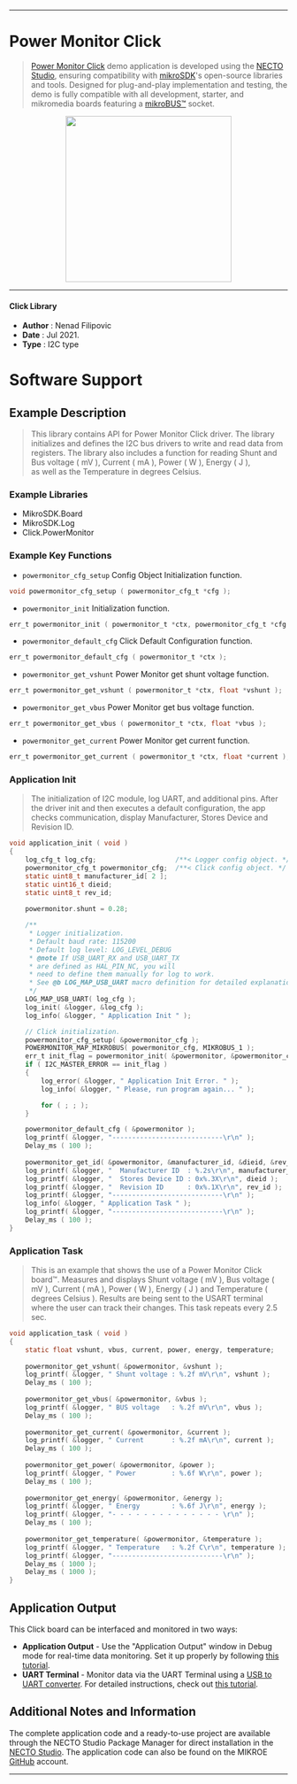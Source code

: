 
---
# Power Monitor Click

> [Power Monitor Click](https://www.mikroe.com/?pid_product=MIKROE-4810) demo application is developed using
the [NECTO Studio](https://www.mikroe.com/necto), ensuring compatibility with [mikroSDK](https://www.mikroe.com/mikrosdk)'s
open-source libraries and tools. Designed for plug-and-play implementation and testing, the demo is fully compatible with
all development, starter, and mikromedia boards featuring a [mikroBUS&trade;](https://www.mikroe.com/mikrobus) socket.

<p align="center">
  <img src="https://www.mikroe.com/?pid_product=MIKROE-4810&image=1" height=300px>
</p>

---

#### Click Library

- **Author**        : Nenad Filipovic
- **Date**          : Jul 2021.
- **Type**          : I2C type

# Software Support

## Example Description

> This library contains API for Power Monitor Click driver.
> The library initializes and defines the I2C bus drivers 
> to write and read data from registers. 
> The library also includes a function for reading 
> Shunt and Bus voltage ( mV ), Current ( mA ), Power ( W ), Energy ( J ),   
> as well as the Temperature in degrees Celsius.

### Example Libraries

- MikroSDK.Board
- MikroSDK.Log
- Click.PowerMonitor

### Example Key Functions

- `powermonitor_cfg_setup` Config Object Initialization function.
```c
void powermonitor_cfg_setup ( powermonitor_cfg_t *cfg );
```

- `powermonitor_init` Initialization function.
```c
err_t powermonitor_init ( powermonitor_t *ctx, powermonitor_cfg_t *cfg );
```

- `powermonitor_default_cfg` Click Default Configuration function.
```c
err_t powermonitor_default_cfg ( powermonitor_t *ctx );
```

- `powermonitor_get_vshunt` Power Monitor get shunt voltage function.
```c
err_t powermonitor_get_vshunt ( powermonitor_t *ctx, float *vshunt );
```

- `powermonitor_get_vbus` Power Monitor get bus voltage function.
```c
err_t powermonitor_get_vbus ( powermonitor_t *ctx, float *vbus );
```

- `powermonitor_get_current` Power Monitor get current function.
```c
err_t powermonitor_get_current ( powermonitor_t *ctx, float *current );
```

### Application Init

> The initialization of I2C  module, log UART, and additional pins. 
> After the driver init and then executes a default configuration, 
> the app checks communication, display Manufacturer, Stores Device and Revision ID. 

```c
void application_init ( void ) 
{
    log_cfg_t log_cfg;                    /**< Logger config object. */
    powermonitor_cfg_t powermonitor_cfg;  /**< Click config object. */
    static uint8_t manufacturer_id[ 2 ];
    static uint16_t dieid;
    static uint8_t rev_id;
    
    powermonitor.shunt = 0.28;

    /** 
     * Logger initialization.
     * Default baud rate: 115200
     * Default log level: LOG_LEVEL_DEBUG
     * @note If USB_UART_RX and USB_UART_TX 
     * are defined as HAL_PIN_NC, you will 
     * need to define them manually for log to work. 
     * See @b LOG_MAP_USB_UART macro definition for detailed explanation.
     */
    LOG_MAP_USB_UART( log_cfg );
    log_init( &logger, &log_cfg );
    log_info( &logger, " Application Init " );

    // Click initialization.
    powermonitor_cfg_setup( &powermonitor_cfg );
    POWERMONITOR_MAP_MIKROBUS( powermonitor_cfg, MIKROBUS_1 );
    err_t init_flag = powermonitor_init( &powermonitor, &powermonitor_cfg );
    if ( I2C_MASTER_ERROR == init_flag ) 
    {
        log_error( &logger, " Application Init Error. " );
        log_info( &logger, " Please, run program again... " );

        for ( ; ; );
    }

    powermonitor_default_cfg ( &powermonitor );
    log_printf( &logger, "----------------------------\r\n" );
    Delay_ms ( 100 );
    
    powermonitor_get_id( &powermonitor, &manufacturer_id, &dieid, &rev_id );
    log_printf( &logger, "  Manufacturer ID  : %.2s\r\n", manufacturer_id );
    log_printf( &logger, "  Stores Device ID : 0x%.3X\r\n", dieid );
    log_printf( &logger, "  Revision ID      : 0x%.1X\r\n", rev_id );
    log_printf( &logger, "----------------------------\r\n" );
    log_info( &logger, " Application Task " );
    log_printf( &logger, "----------------------------\r\n" );
    Delay_ms ( 100 );
}
```

### Application Task

> This is an example that shows the use of a Power Monitor Click board&trade;.
> Measures and displays Shunt voltage ( mV ), Bus voltage ( mV ), 
> Current ( mA ), Power ( W ), Energy ( J ) and Temperature ( degrees Celsius ). 
> Results are being sent to the USART terminal where the user can track their changes. 
> This task repeats every 2.5 sec.

```c
void application_task ( void ) 
{
    static float vshunt, vbus, current, power, energy, temperature;
    
    powermonitor_get_vshunt( &powermonitor, &vshunt );
    log_printf( &logger, " Shunt voltage : %.2f mV\r\n", vshunt );
    Delay_ms ( 100 ); 
    
    powermonitor_get_vbus( &powermonitor, &vbus );
    log_printf( &logger, " BUS voltage   : %.2f mV\r\n", vbus );
    Delay_ms ( 100 );
    
    powermonitor_get_current( &powermonitor, &current );
    log_printf( &logger, " Current       : %.2f mA\r\n", current );
    Delay_ms ( 100 ); 
    
    powermonitor_get_power( &powermonitor, &power );
    log_printf( &logger, " Power         : %.6f W\r\n", power );
    Delay_ms ( 100 ); 
    
    powermonitor_get_energy( &powermonitor, &energy );
    log_printf( &logger, " Energy        : %.6f J\r\n", energy );
    log_printf( &logger, "- - - - - - - - - - - - - - \r\n" );
    Delay_ms ( 100 ); 
    
    powermonitor_get_temperature( &powermonitor, &temperature );
    log_printf( &logger, " Temperature   : %.2f C\r\n", temperature );
    log_printf( &logger, "----------------------------\r\n" );
    Delay_ms ( 1000 );
    Delay_ms ( 1000 );
}
```


## Application Output

This Click board can be interfaced and monitored in two ways:
- **Application Output** - Use the "Application Output" window in Debug mode for real-time data monitoring.
Set it up properly by following [this tutorial](https://www.youtube.com/watch?v=ta5yyk1Woy4).
- **UART Terminal** - Monitor data via the UART Terminal using
a [USB to UART converter](https://www.mikroe.com/click/interface/usb?interface*=uart,uart). For detailed instructions,
check out [this tutorial](https://help.mikroe.com/necto/v2/Getting%20Started/Tools/UARTTerminalTool).

## Additional Notes and Information

The complete application code and a ready-to-use project are available through the NECTO Studio Package Manager for 
direct installation in the [NECTO Studio](https://www.mikroe.com/necto). The application code can also be found on
the MIKROE [GitHub](https://github.com/MikroElektronika/mikrosdk_click_v2) account.

---
